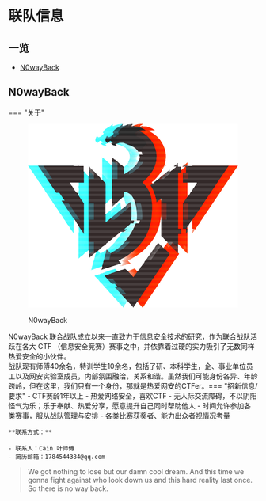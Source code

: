 # 联队信息

## 一览

* [N0wayBack](teams.md#N0wayBack)

## N0wayBack

\=== "关于"

<figure><img src="../.gitbook/assets/N0wayBack_.png" alt="Image title"><figcaption><p>N0wayBack</p></figcaption></figure>

N0wayBack 联合战队成立以来一直致力于信息安全技术的研究，作为联合战队活跃在各大 CTF （信息安全竞赛）赛事之中，并依靠着过硬的实力吸引了无数同样热爱安全的小伙伴。\
战队现有师傅40余名，特训学生10余名，包括了研、本科学生，企、事业单位员工以及网安实验室成员，内部氛围融洽，关系和谐。虽然我们可能身份各异、年龄跨岭，但在这里，我们只有一个身份，那就是热爱网安的CTFer。=== "招新信息/要求" - CTF赛龄1年以上 - 热爱网络安全，喜欢CTF - 无人际交流障碍，不以阴阳怪气为乐；乐于奉献、热爱分享，愿意提升自己同时帮助他人 - 时间允许参加各类赛事，服从战队管理与安排 - 各类比赛获奖者、能力出众者视情况考量

```
**联系方式：**

- 联系人：Cain 叶师傅
- 简历邮箱：1784544384@qq.com
```

> We got nothing to lose but our damn cool dream. And this time we gonna fight against who look down us and this hard reality last once. So there is no way back.
